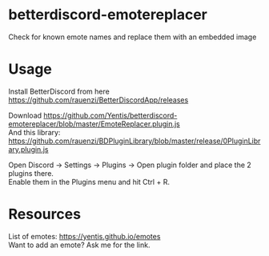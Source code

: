 # betterdiscord-emotereplacer
Check for known emote names and replace them with an embedded image

# Usage
Install BetterDiscord from here  
https://github.com/rauenzi/BetterDiscordApp/releases

Download https://github.com/Yentis/betterdiscord-emotereplacer/blob/master/EmoteReplacer.plugin.js  
And this library: https://github.com/rauenzi/BDPluginLibrary/blob/master/release/0PluginLibrary.plugin.js

Open Discord -> Settings -> Plugins -> Open plugin folder and place the 2 plugins there.  
Enable them in the Plugins menu and hit Ctrl + R.

# Resources
List of emotes: https://yentis.github.io/emotes  
Want to add an emote? Ask me for the link.
